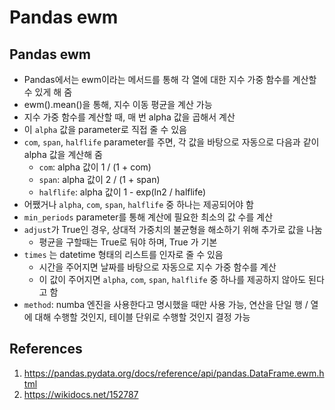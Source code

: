 # Pandas ewm

## Pandas ewm

- Pandas에서는 ewm이라는 메서드를 통해 각 열에 대한 지수 가중 함수를 계산할 수 있게 해 줌
- ewm().mean()을 통해, 지수 이동 평균을 계산 가능
- 지수 가중 함수를 계산할 때, 매 번 alpha 값을 곱해서 계산
- 이 `alpha` 값을 parameter로 직접 줄 수 있음
- `com`, `span`, `halflife` parameter를 주면, 각 값을 바탕으로 자동으로 다음과 같이 alpha 값을 계산해 줌
  - `com`: alpha 값이 1 / (1 + com)
  - `span`: alpha 값이 2 / (1 + span)
  - `halflife`: alpha 값이 1 - exp(ln2 / halflife)
- 어쨌거나 `alpha`, `com`, `span`, `halflife` 중 하나는 제공되어야 함
- `min_periods` parameter를 통해 계산에 필요한 최소의 값 수를 계산
- `adjust`가 True인 경우, 상대적 가중치의 불균형을 해소하기 위해 추가로 값을 나눔
  - 평균을 구할때는 True로 둬야 하며, True 가 기본
- `times` 는 datetime 형태의 리스트를 인자로 줄 수 있음
  - 시간을 주어지면 날짜를 바탕으로 자동으로 지수 가중 함수를 계산
  - 이 값이 주어지면 `alpha`, `com`, `span`, `halflife` 중 하나를 제공하지 않아도 된다고 함
- `method`: numba 엔진을 사용한다고 명시했을 때만 사용 가능, 연산을 단일 행 / 열에 대해 수행할 것인지, 테이블 단위로 수행할 것인지 결정 가능

## References

1. https://pandas.pydata.org/docs/reference/api/pandas.DataFrame.ewm.html
2. https://wikidocs.net/152787
